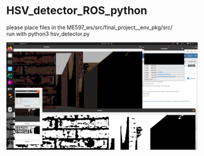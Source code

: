# HSV_detector_ROS_python
please place files in the ME597_ws/src/final_project__env_pkg/src/   
run with python3 hsv_detector.py


![alt text](https://github.com/AlexWUrobot/HSV_detector_ROS_python/blob/main/run_result.png?raw=true)

